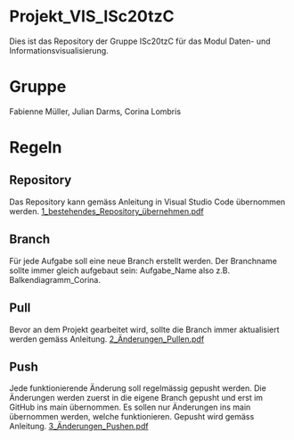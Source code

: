 # Projekt_VIS_ISc20tzC
Dies ist das Repository der Gruppe ISc20tzC für das Modul Daten- und Informationsvisualisierung.

# Gruppe
Fabienne Müller, Julian Darms, Corina Lombris

# Regeln

## Repository
Das Repository kann gemäss Anleitung in Visual Studio Code übernommen werden.
[1_bestehendes_Repository_übernehmen.pdf](https://github.com/corinalombris/Projekt_VIS_ISc20tzC/files/12644854/1_bestehendes_Repository_ubernehmen.pdf)

## Branch
Für jede Aufgabe soll eine neue Branch erstellt werden. Der Branchname sollte immer gleich aufgebaut sein: Aufgabe_Name also z.B. Balkendiagramm_Corina.

## Pull
Bevor an dem Projekt gearbeitet wird, sollte die Branch immer aktualisiert werden gemäss Anleitung.
[2_Änderungen_Pullen.pdf](https://github.com/corinalombris/Projekt_VIS_ISc20tzC/files/12644856/2_Anderungen_Pullen.pdf)

## Push
Jede funktionierende Änderung soll regelmässig gepusht werden. Die Änderungen werden zuerst in die eigene Branch gepusht und erst im GitHub ins main übernommen. Es sollen nur Änderungen ins main übernommen werden, welche funktionieren. Gepusht wird gemäss Anleitung.
[3_Änderungen_Pushen.pdf](https://github.com/corinalombris/Projekt_VIS_ISc20tzC/files/12644857/3_Anderungen_Pushen.pdf)



